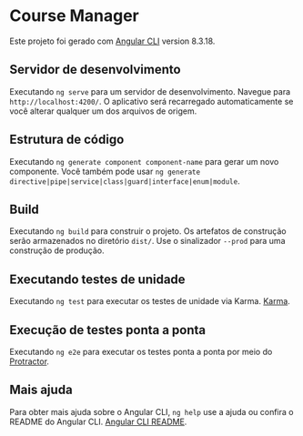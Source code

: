 # Course Manager

Este projeto foi gerado com [Angular CLI](https://github.com/angular/angular-cli) version 8.3.18.

## Servidor de desenvolvimento

Executando `ng serve` para um servidor de desenvolvimento. Navegue para `http://localhost:4200/`. O aplicativo será recarregado automaticamente se você alterar qualquer um dos arquivos de origem.

## Estrutura de código

Executando `ng generate component component-name` para gerar um novo componente. Você também pode usar `ng generate directive|pipe|service|class|guard|interface|enum|module`.

## Build

Executando `ng build` para construir o projeto. Os artefatos de construção serão armazenados no diretório `dist/`. Use o sinalizador `--prod` para uma construção de produção.


## Executando testes de unidade

Executando `ng test` para executar os testes de unidade via Karma. [Karma](https://karma-runner.github.io).

## Execução de testes ponta a ponta

Executando `ng e2e` para executar os testes ponta a ponta por meio do [Protractor](http://www.protractortest.org/).

## Mais ajuda

Para obter mais ajuda sobre o Angular CLI, `ng help` use a ajuda ou confira o README do Angular CLI. [Angular CLI README](https://github.com/angular/angular-cli/blob/master/README.md).

